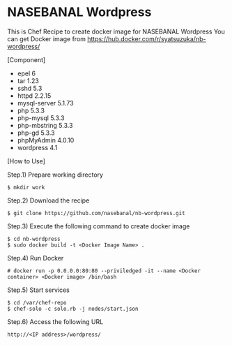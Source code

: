 # NASEBANAL Wordpress

This is Chef Recipe to create docker image for NASEBANAL Wordpress
You can get Docker image from https://hub.docker.com/r/syatsuzuka/nb-wordpress/

[Component]
* epel 6
* tar 1.23
* sshd 5.3
* httpd 2.2.15
* mysql-server 5.1.73
* php 5.3.3
* php-mysql 5.3.3
* php-mbstring 5.3.3
* php-gd 5.3.3
* phpMyAdmin 4.0.10
* wordpress 4.1


[How to Use]

Step.1) Prepare working directory

	$ mkdir work

Step.2) Download the recipe

	$ git clone https://github.com/nasebanal/nb-wordpress.git

Step.3) Execute the following command to create docker image

	$ cd nb-wordpress
	$ sudo docker build -t <Docker Image Name> .

Step.4) Run Docker

    # docker run -p 0.0.0.0:80:80 --priviledged -it --name <Docker container> <Docker image> /bin/bash

Step.5) Start services

    $ cd /var/chef-repo
    $ chef-solo -c solo.rb -j nodes/start.json

Step.6) Access the following URL

	http://<IP address>/wordpress/
